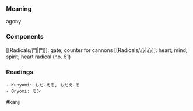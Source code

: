### Meaning

agony

### Components

[[Radicals/門|門]]: gate; counter for cannons [[Radicals/心|心]]: heart; mind; spirit; heart radical (no. 61)

### Readings

```
- Kunyomi: もだ.える, もだえ.る
- Onyomi: モン
```

#kanji